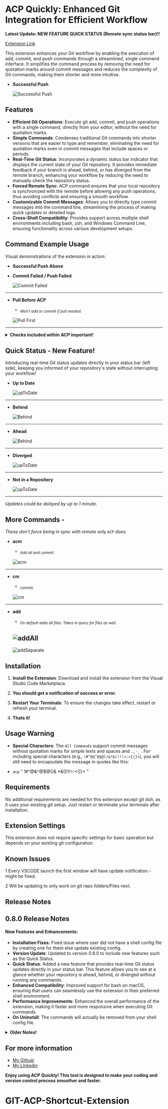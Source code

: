 # ACP Quickly: Enhanced Git Integration for Efficient Workflow

**Latest Update: NEW FEATURE QUICK STATUS (Remote sync status bar)!!**

[Extension Link](https://marketplace.visualstudio.com/items?itemName=AhmadNYC.acp-git-commands)

This extension enhances your Git workflow by enabling the execution of add, commit, and push commands through a streamlined, single command interface. It simplifies the command process by removing the need for quotation marks around commit messages and reduces the complexity of Git commands, making them shorter and more intuitive.

- **Successful Push**

  ![Successful Push](./images/SuccesfulPush.gif)

## Features

- **Efficient Git Operations**: Execute git add, commit, and push operations with a single command, directly from your editor, without the need for quotation marks.
- **Simple Commands**: Condenses traditional Git commands into shorter versions that are easier to type and remember, eliminating the need for quotation marks even in commit messages that include spaces or periods.
- **Real-Time Git Status**: Incorporates a dynamic status bar indicator that displays the current state of your Git repository. It provides immediate feedback if your branch is ahead, behind, or has diverged from the remote branch, enhancing your workflow by reducing the need to manually check the repository status.
- **Forced Remote Sync**: ACP command ensures that your local repository is synchronized with the remote before allowing any push operations, thus avoiding conflicts and ensuring a smooth workflow.
- **Customizable Commit Messages**: Allows you to directly type commit messages into the command line, streamlining the process of making quick updates or detailed logs.
- **Cross-Shell Compatibility**: Provides support across multiple shell environments including bash, zsh, and Windows Command Line, ensuring functionality across various development setups.

## Command Example Usage

Visual demonstrations of the extension in action:

- **Successful Push Above**

- **Commit Failed / Push Failed**

  ![Commit Failed](./images/CommitFailed.gif)

---

- **Pull Before ACP**

  - <sub>_Won't add or commit if pull needed._</sub>

  ![Pull First](./images/PullFirst.png)

---

  <details>
    <summary><strong>Checks included within ACP important!</strong></summary>

**Diverged from Remote**

- <sub>_When your local and remote branches have diverged, you must use separate git commands._</sub>

- ![Diverged from Remote](./images/DivergedBranches.png)

**No Upstream Set**

- <sub>_Checks if your branch has an upstream set before ACP. If not, it instructs how to set one. Only within ACP command._</sub>

- ![No Upstream Set](./images/NoUpstream.png)

**No Repository Found**

- ![No Repo](./images/NoRepo.png)

**Extra**

- <sub>_Won't allow any Commands from a detached state._</sub>

</details>

## Quick Status - New Feature!

Introducing real-time Git status updates directly in your status bar (left side), keeping you informed of your repository's state without interrupting your workflow!

- **Up to Date**

  ![upToDate](./images/statusbar-up%20-to0date.png)

---

- **Behind**

  ![Behind](./images/statusbar-behind.png)

---

- **Ahead**

  ![Behind](./images/statusbar-ahead.png)

---

- **Diverged**

  ![upToDate](./images/statusbar-diverged.png)

---

- **Not in a Repository**

  ![upToDate](./images/statusbar-norepo.png)

---

_Updates could be delayed by up to 1 minute._

## More Commands -

_These don't force being in sync with remote only `ACP` does._

- **acm**

  - <sub>_Add all and commit._</sub>

  ![acm](./images/acm.png)

---

- **cm**

  - <sub>_commit._</sub>

  ![cm](./images/cm.png)

---

- **add**

  - <sub>_On default adds all files. Takes in query for files as well._</sub>

  ## ![addAll](./images/add%20all.png)

  ![addSeparate](./images/add%20seperate.png)

## Installation

1. **Install the Extension**:
   Download and install the extension from the Visual Studio Code Marketplace.

2. **You should get a notification of success or error.**

3. **Restart Your Terminals**: To ensure the changes take effect, restart or refresh your terminal.

4. **Thats it!**

## Usage Warning

- **Special Characters**: The `All Commands` support commit messages without quotation marks for simple texts and spaces and `.,-_` . For including special characters (e.g., `!#^@&^@$@()&*&(!!!>:<{|}>`), you will still need to encapsulate the message in quotes like this:

- `acp` " !#^@&^@$@()& \*&()!!!>:<{|}> "

## Requirements

No additional requirements are needed for this extension except git duh, as it uses your existing git setup. Just restart or terminate your terminals after installation.

## Extension Settings

This extension does not require specific settings for basic operation but depends on your existing git configuration.

## Known Issues

1 Every VSCODE launch the first window will have update notification.- might be fixed.

2 Will be updating to only work on git repo folders/Files next.

## Release Notes

## 0.8.0 Release Notes

#### New Features and Enhancements:

- **Installation Fixes**: Fixed issue where user did not have a shell config file by creating one for them else update existing config.
- **Version Update**: Updated to version 0.8.0 to include new features such as the Quick Status.
- **Quick Status**: Added a new feature that provides real-time Git status updates directly in your status bar. This feature allows you to see at a glance whether your repository is ahead, behind, or diverged without running any commands.
- **Enhanced Compatibility**: Improved support for bash on macOS, ensuring that users can seamlessly use the extension in their preferred shell environment.
- **Performance Improvements**: Enhanced the overall performance of the extension, making it faster and more responsive when executing Git commands.
- **On Uninstall**: The commands will actually be removed from your shell config file.

<details>
  <summary><strong>Older Notes!</strong> </summary>
  
## 0.7.0 Release Notes

### New Features and Enhancements:

- **Zsh Support**: Reintroduced support for Zsh shell across all platforms (Darwin, Linux, Windows), enhancing the tool's compatibility.
- **Improved Error Handling**: Refined error messages to provide clearer guidance and actions, particularly when the shell configuration file is not detected.
- **Add Command Enhancement**: New `add` command functionality allows for specific or all files to be staged with detailed feedback on the action's success.
- **ACM and Add Command Functionalities**: Updated `acm` and `add` commands to halt operations if no commit message is provided or if the repository is in a detached state.
- **Temporary File Assistance**: When no shell configuration file is found, the extension now creates a temporary editable file in VS Code with manual setup instructions instead of creating a physical file on the desktop.
- **Interface Improvements**: Enhanced markdown formatting for the extension's UI to better communicate the handling of different Git states and commands.

- **User Guides and Support**: Updated documentation to include new features and commands, ensuring users fully understand how to utilize the new functionalities.

### 0.6.0

- **New Feature**: Added error handling for commands run outside of Git repositories to enhance user feedback.

### 0.5.0

- **Version Checking**: Integrated version checking to ensure users always run the latest ACP command script.

### 0.4.0

- **Branch Sync Enhancements**: Enhanced the extension to handle local branch comparisons with remote, manage divergences, and ensure required pulls are made before pushing.

### 0.3.0

- **Automatic Updates**: Implemented automatic updates for the ACP function to synchronize with extension updates.

### 0.2.0

- **Detached Head and Upstream Handling**: Added handling for detached HEAD states and upstream branch settings, improving stability and usability.

### 0.1.0

- **Initial Release**: Set up the basic functionality of the ACP command, laying the foundation for future enhancements.

</details>

## For more information

- [My Github](https://github.com/AhmxdNYC)
- [My Linkedin](https://www.linkedin.com/in/ahmad-hamza-/)

**Enjoy using ACP Quickly! This tool is designed to make your coding and version control process smoother and faster.**

# GIT-ACP-Shortcut-Extension

